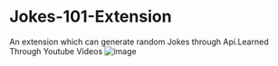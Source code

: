 # Jokes-101-Extension
An extension which can generate random Jokes through Api.Learned Through Youtube Videos
![image](https://user-images.githubusercontent.com/85568108/186688746-1a4a42df-5e82-456c-b4d7-a4252dafcbe6.png)
